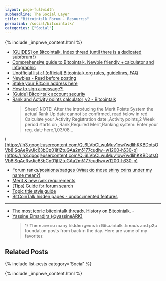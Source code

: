 ```yaml
---
layout: page-fullwidth
subheadline: The Social Layer
title: "Bitcointalk Forum - Resources"
permalink: /social/bitcointalk/
categories: ["Social"]
---
```


{% include _improve_content.html %}


* [[GUIDES] on Bitcointalk. Index thread (until there is a dedicated subforum?)](https://bitcointalk.org/index.php?topic=4928968.0)
* [Comprehensive guide to Bitcointalk. Newbie friendly + calculator and infographic](https://bitcointalk.org/index.php?topic=2534500.msg25841174)
* [Unofficial list of (official) Bitcointalk.org rules, guidelines, FAQ](https://bitcointalk.org/index.php?topic=703657.0)
* [Newbies - Read before posting](https://bitcointalk.org/index.php?topic=1689727.0)
* [Stake your Bitcoin address here](https://bitcointalk.org/index.php?topic=996318.0)
* [How to sign a message?!](https://bitcointalk.org/index.php?topic=990345.0)
* [[Guide] Bitcointalk account security](https://bitcointalk.org/index.php?topic=4920096.0)
* [Rank and Activity points calculator, v2 - Bitcointalk](https://docs.google.com/spreadsheets/d/1khSA28Ab6miwyknp3JvStcL0Yu05SIbGBDZDKcOLO6s/)
  > Sheet1 NOTE! After the introducing the Merit Points System the actual Rank Up date cannot be confirmed, read below in red Calculate your Activity Registration date:,Activity points,2 Week period starts on ,Rank,Required Merit,Ranking system: Enter your reg. date here,1,03/08...

![https://lh3.googleusercontent.com/QL6LVbCLwuMuv1ow7wdlihKKBDotsOVb8iSqAeRwJic6BbCp01jfIZtuGAa2m5177cudlw=w1200-h630-p](https://lh3.googleusercontent.com/QL6LVbCLwuMuv1ow7wdlihKKBDotsOVb8iSqAeRwJic6BbCp01jfIZtuGAa2m5177cudlw=w1200-h630-p)

* [Forum ranks/positions/badges (What do those shiny coins under my name mean?)](https://bitcointalk.org/index.php?topic=178608.0)
* [Merit & new rank requirements](https://bitcointalk.org/index.php?topic=2818350.0)
* [[Tips] Guide for forum search](https://bitcointalk.org/index.php?topic=3127909.0)
* [Topic title style guide](https://bitcointalk.org/index.php?topic=102944.msg1128795)
* [BitCoinTalk hidden pages - undocumented features](https://bitcointalk.org/index.php?topic=964593.0)

---

* [The most iconic bitcointalk threads. History on Bitcointalk.](https://bitcointalk.org/index.php?topic=4322078.0) - 
* [Yassine Elmandjra (@yassineARK)](https://twitter.com/yassineARK/status/1047978606297792513)
  > 1/ There are so many hidden gems in Bitcointalk threads and p2p foundation posts from back in the day. Here are some of my favorites:


## Related Posts

{% include list-posts category='Social' %}

{% include _improve_content.html %}

